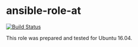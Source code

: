 # ansible-role-at

[![Build Status](https://travis-ci.com/iroquoisorg/ansible-role-at.svg?branch=master)](https://travis-ci.com/iroquoisorg/ansible-role-at)

This role was prepared and tested for Ubuntu 16.04.
